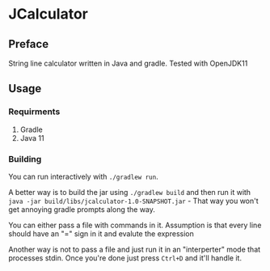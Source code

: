 # JCalculator

## Preface
String line calculator written in Java and gradle.
Tested with OpenJDK11

## Usage
### Requirments
1) Gradle
2) Java 11
### Building
You can run interactively with `./gradlew run`.

A better way is to build the jar using `./gradlew build` and then run it with `java -jar build/libs/jcalculator-1.0-SNAPSHOT.jar` -
That way you won't get annoying gradle prompts along the way.

You can either pass a file with commands in it. Assumption is that every line
should have an "=" sign in it and evalute the expression

Another way is not to pass a file and just run it in an "interperter" mode
that processes stdin. Once you're done just press `Ctrl+D` and it'll handle it.